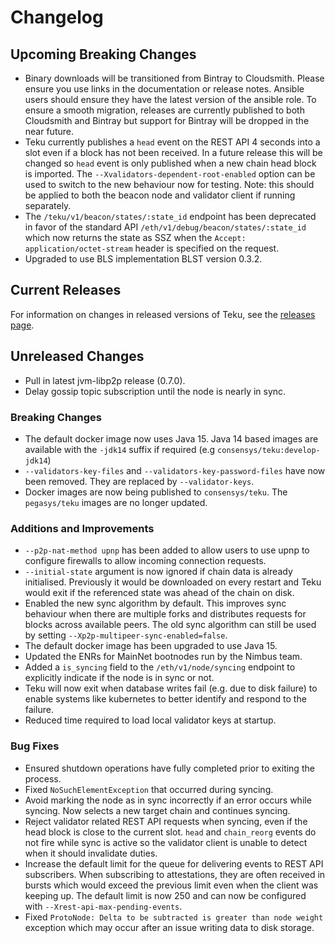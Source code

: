 # Changelog

## Upcoming Breaking Changes
- Binary downloads will be transitioned from Bintray to Cloudsmith.  Please ensure you use links in the documentation or release notes.
  Ansible users should ensure they have the latest version of the ansible role.
  To ensure a smooth migration, releases are currently published to both Cloudsmith and Bintray but support for Bintray will be dropped in the near future.
- Teku currently publishes a `head` event on the REST API 4 seconds into a slot even if a block has not been received. In a future release this will be changed so `head` event is only published when a new
  chain head block is imported. The `--Xvalidators-dependent-root-enabled` option can be used to switch to the new behaviour now for testing.
  Note: this should be applied to both the beacon node and validator client if running separately.
- The `/teku/v1/beacon/states/:state_id` endpoint has been deprecated in favor of the standard API `/eth/v1/debug/beacon/states/:state_id` which now returns the state as SSZ when the `Accept: application/octet-stream` header is specified on the request.
- Upgraded to use BLS implementation BLST version 0.3.2. 

## Current Releases
For information on changes in released versions of Teku, see the [releases page](https://github.com/ConsenSys/teku/releases).

## Unreleased Changes
- Pull in latest jvm-libp2p release (0.7.0).
- Delay gossip topic subscription until the node is nearly in sync.

### Breaking Changes
- The default docker image now uses Java 15. Java 14 based images are available with the `-jdk14` suffix if required (e.g `consensys/teku:develop-jdk14`)
- `--validators-key-files` and `--validators-key-password-files` have now been removed. They are replaced by `--validator-keys`.
- Docker images are now being published to `consensys/teku`. The `pegasys/teku` images are no longer updated.

### Additions and Improvements
- `--p2p-nat-method upnp` has been added to allow users to use upnp to configure firewalls to allow incoming connection requests.
- `--initial-state` argument is now ignored if chain data is already initialised. Previously it would be downloaded on every restart and Teku would exit if the referenced state was ahead of the chain on disk.
- Enabled the new sync algorithm by default. This improves sync behaviour when there are multiple forks and distributes requests for blocks across available peers. The old sync algorithm can still be used by setting `--Xp2p-multipeer-sync-enabled=false`.
- The default docker image has been upgraded to use Java 15.
- Updated the ENRs for MainNet bootnodes run by the Nimbus team.
- Added a `is_syncing` field to the `/eth/v1/node/syncing` endpoint to explicitly indicate if the node is in sync or not. 
- Teku will now exit when database writes fail (e.g. due to disk failure) to enable systems like kubernetes to better identify and respond to the failure.
- Reduced time required to load local validator keys at startup.

### Bug Fixes
- Ensured shutdown operations have fully completed prior to exiting the process.
- Fixed `NoSuchElementException` that occurred during syncing.
- Avoid marking the node as in sync incorrectly if an error occurs while syncing. Now selects a new target chain and continues syncing.
- Reject validator related REST API requests when syncing, even if the head block is close to the current slot.  `head` and `chain_reorg` events do not fire while sync is active so the validator client is unable to detect when it should invalidate duties.
- Increase the default limit for the queue for delivering events to REST API subscribers. When subscribing to attestations, they are often received in bursts which would exceed the previous limit even when the client was keeping up.
  The default limit is now 250 and can now be configured with `--Xrest-api-max-pending-events`.
- Fixed `ProtoNode: Delta to be subtracted is greater than node weight` exception which may occur after an issue writing data to disk storage.